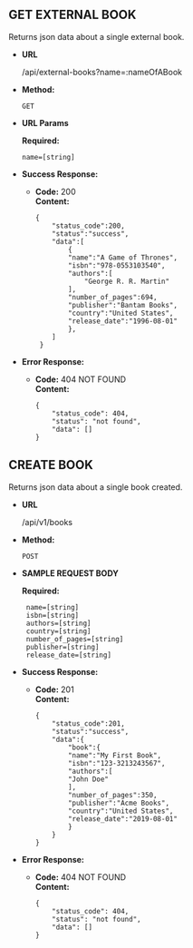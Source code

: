 **GET EXTERNAL BOOK**
----
  Returns json data about a single external book.

* **URL**

  /api/external-books?name=:nameOfABook

* **Method:**

  `GET`
  
*  **URL Params**

   **Required:**
 
   `name=[string]`

* **Success Response:**

  * **Code:** 200 <br />
    **Content:** 
    ```
    {
        "status_code":200,
        "status":"success",
        "data":[
            {
            "name":"A Game of Thrones",
            "isbn":"978-0553103540",
            "authors":[
                "George R. R. Martin"
            ],
            "number_of_pages":694,
            "publisher":"Bantam Books",
            "country":"United States",
            "release_date":"1996-08-01"
            },
        ]
     }
     ```
 
* **Error Response:**

  * **Code:** 404 NOT FOUND <br />
    **Content:** 
    ```
    {
        "status_code": 404,
        "status": "not found",
        "data": []
    }
    ```
   

**CREATE BOOK**
----
  Returns json data about a single book created.

* **URL**

  /api/v1/books

* **Method:**

  `POST`
  
*  **SAMPLE REQUEST BODY**

   **Required:**
 
   ```
    name=[string]
    isbn=[string]
    authors=[string]
    country=[string]
    number_of_pages=[string]
    publisher=[string]
    release_date=[string]
   
   ```

* **Success Response:**

  * **Code:** 201 <br />
    **Content:** 
    ```
    {
        "status_code":201,
        "status":"success",
        "data":{
            "book":{
            "name":"My First Book",
            "isbn":"123-3213243567",
            "authors":[
            "John Doe"
            ],
            "number_of_pages":350,
            "publisher":"Acme Books",
            "country":"United States",
            "release_date":"2019-08-01"
            }
        }
    }
     ```
 
* **Error Response:**

  * **Code:** 404 NOT FOUND <br />
    **Content:** 
    ```
    {
        "status_code": 404,
        "status": "not found",
        "data": []
    }
    ```
